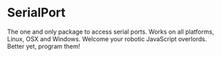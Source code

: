 # SerialPort

The one and only package to access serial ports. Works on all platforms, Linux, OSX and Windows. Welcome your robotic JavaScript overlords. Better yet, program them!

